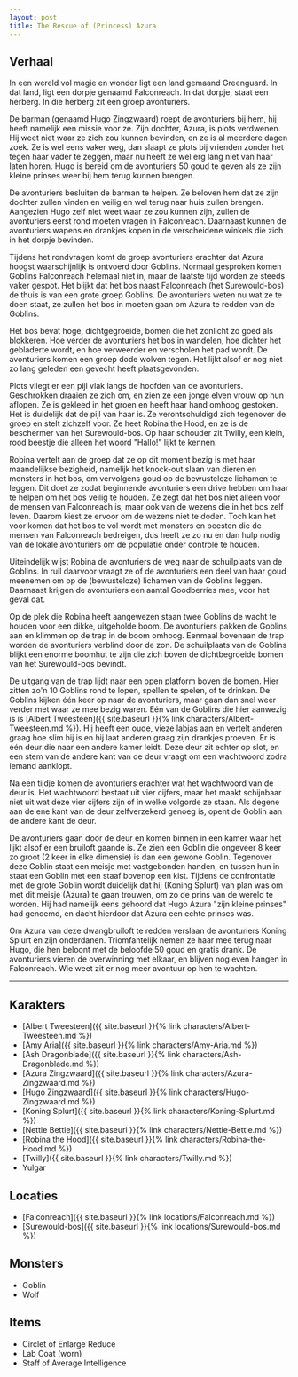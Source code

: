 ```yaml
---
layout: post
title: The Rescue of (Princess) Azura
---
```


## Verhaal

In een wereld vol magie en wonder ligt een land gemaand Greenguard. In dat land, ligt een dorpje genaamd Falconreach. In dat dorpje, staat een herberg. In die herberg zit een groep avonturiers.

De barman (genaamd Hugo Zingzwaard) roept de avonturiers bij hem, hij heeft namelijk een missie voor ze. Zijn dochter, Azura, is plots verdwenen. Hij weet niet waar ze zich zou kunnen bevinden, en ze is al meerdere dagen zoek. Ze is wel eens vaker weg, dan slaapt ze plots bij vrienden zonder het tegen haar vader te zeggen, maar nu heeft ze wel erg lang niet van haar laten horen. Hugo is bereid om de avonturiers 50 goud te geven als ze zijn kleine prinses weer bij hem terug kunnen brengen.

De avonturiers besluiten de barman te helpen. Ze beloven hem dat ze zijn dochter zullen vinden en veilig en wel terug naar huis zullen brengen. Aangezien Hugo zelf niet weet waar ze zou kunnen zijn, zullen de avonturiers eerst rond moeten vragen in Falconreach. Daarnaast kunnen de avonturiers wapens en drankjes kopen in de verscheidene winkels die zich in het dorpje bevinden.

Tijdens het rondvragen komt de groep avonturiers erachter dat Azura hoogst waarschijnlijk is ontvoerd door Goblins. Normaal gesproken komen Goblins Falconreach helemaal niet in, maar de laatste tijd worden ze steeds vaker gespot. Het blijkt dat het bos naast Falconreach (het Surewould-bos) de thuis is van een grote groep Goblins. De avonturiers weten nu wat ze te doen staat, ze zullen het bos in moeten gaan om Azura te redden van de Goblins.

Het bos bevat hoge, dichtgegroeide, bomen die het zonlicht zo goed als blokkeren. Hoe verder de avonturiers het bos in wandelen, hoe dichter het gebladerte wordt, en hoe verweerder en verscholen het pad wordt. De avonturiers komen een groep dode wolven tegen. Het lijkt alsof er nog niet zo lang geleden een gevecht heeft plaatsgevonden.

Plots vliegt er een pijl vlak langs de hoofden van de avonturiers. Geschrokken draaien ze zich om, en zien ze een jonge elven vrouw op hun aflopen. Ze is gekleed in het groen en heeft haar hand omhoog gestoken. Het is duidelijk dat de pijl van haar is. Ze verontschuldigd zich tegenover de groep en stelt zichzelf voor. Ze heet Robina the Hood, en ze is de beschermer van het Surewould-bos. Op haar schouder zit Twilly, een klein, rood beestje die alleen het woord "Hallo!" lijkt te kennen.

Robina vertelt aan de groep dat ze op dit moment bezig is met haar maandelijkse bezigheid, namelijk het knock-out slaan van dieren en monsters in het bos, om vervolgens goud op de bewusteloze lichamen te leggen. Dit doet ze zodat beginnende avonturiers een drive hebben om haar te helpen om het bos veilig te houden. Ze zegt dat het bos niet alleen voor de mensen van Falconreach is, maar ook van de wezens die in het bos zelf leven. Daarom kiest ze ervoor om de wezens niet te doden. Toch kan het voor komen dat het bos te vol wordt met monsters en beesten die de mensen van Falconreach bedreigen, dus heeft ze zo nu en dan hulp nodig van de lokale avonturiers om de populatie onder controle te houden.

Uiteindelijk wijst Robina de avonturiers de weg naar de schuilplaats van de Goblins. In ruil daarvoor vraagt ze of de avonturiers een deel van haar goud meenemen om op de (bewusteloze) lichamen van de Goblins leggen. Daarnaast krijgen de avonturiers een aantal Goodberries mee, voor het geval dat.

Op de plek die Robina heeft aangewezen staan twee Goblins de wacht te houden voor een dikke, uitgeholde boom. De avonturiers pakken de Goblins aan en klimmen op de trap in de boom omhoog. Eenmaal bovenaan de trap worden de avonturiers verblind door de zon. De schuilplaats van de Goblins blijkt een enorme boomhut te zijn die zich boven de dichtbegroeide bomen van het Surewould-bos bevindt.

De uitgang van de trap lijdt naar een open platform boven de bomen. Hier zitten zo'n 10 Goblins rond te lopen, spellen te spelen, of te drinken. De Goblins kijken één keer op naar de avonturiers, maar gaan dan snel weer verder met waar ze mee bezig waren. Eén van de Goblins die hier aanwezig is is [Albert Tweesteen]({{ site.baseurl }}{% link characters/Albert-Tweesteen.md %}). Hij heeft een oude, vieze labjas aan en vertelt anderen graag hoe slim hij is en hij laat anderen graag zijn drankjes proeven. Er is één deur die naar een andere kamer leidt. Deze deur zit echter op slot, en een stem van de andere kant van de deur vraagt om een wachtwoord zodra iemand aanklopt.

Na een tijdje komen de avonturiers erachter wat het wachtwoord van de deur is. Het wachtwoord bestaat uit vier cijfers, maar het maakt schijnbaar niet uit wat deze vier cijfers zijn of in welke volgorde ze staan. Als degene aan de ene kant van de deur zelfverzekerd genoeg is, opent de Goblin aan de andere kant de deur.

De avonturiers gaan door de deur en komen binnen in een kamer waar het lijkt alsof er een bruiloft gaande is. Ze zien een Goblin die ongeveer 8 keer zo groot (2 keer in elke dimensie) is dan een gewone Goblin. Tegenover deze Goblin staat een meisje met vastgebonden handen, en tussen hun in staat een Goblin met een staaf bovenop een kist. Tijdens de confrontatie met de grote Goblin wordt duidelijk dat hij (Koning Splurt) van plan was om met dit meisje (Azura) te gaan trouwen, om zo de prins van de wereld te worden. Hij had namelijk eens gehoord dat Hugo Azura "zijn kleine prinses" had genoemd, en dacht hierdoor dat Azura een echte prinses was.

Om Azura van deze dwangbruiloft te redden verslaan de avonturiers Koning Splurt en zijn onderdanen. Triomfantelijk nemen ze haar mee terug naar Hugo, die hen beloont met de beloofde 50 goud en gratis drank. De avonturiers vieren de overwinning met elkaar, en blijven nog even hangen in Falconreach. Wie weet zit er nog meer avontuur op hen te wachten.

---

## Karakters

* [Albert Tweesteen]({{ site.baseurl }}{% link characters/Albert-Tweesteen.md %})
* [Amy Aria]({{ site.baseurl }}{% link characters/Amy-Aria.md %})
* [Ash Dragonblade]({{ site.baseurl }}{% link characters/Ash-Dragonblade.md %})
* [Azura Zingzwaard]({{ site.baseurl }}{% link characters/Azura-Zingzwaard.md %})
* [Hugo Zingzwaard]({{ site.baseurl }}{% link characters/Hugo-Zingzwaard.md %})
* [Koning Splurt]({{ site.baseurl }}{% link characters/Koning-Splurt.md %})
* [Nettie Bettie]({{ site.baseurl }}{% link characters/Nettie-Bettie.md %})
* [Robina the Hood]({{ site.baseurl }}{% link characters/Robina-the-Hood.md %})
* [Twilly]({{ site.baseurl }}{% link characters/Twilly.md %})
* Yulgar

## Locaties

* [Falconreach]({{ site.baseurl }}{% link locations/Falconreach.md %})
* [Surewould-bos]({{ site.baseurl }}{% link locations/Surewould-bos.md %})

## Monsters

* Goblin
* Wolf

## Items

* Circlet of Enlarge Reduce
* Lab Coat (worn)
* Staff of Average Intelligence